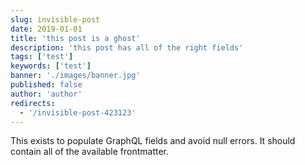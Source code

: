 ```yaml
---
slug: invisible-post
date: 2019-01-01
title: 'this post is a ghost'
description: 'this post has all of the right fields'
tags: ['test']
keywords: ['test']
banner: './images/banner.jpg'
published: false
author: 'author'
redirects:
  - '/invisible-post-423123'
---
```


This exists to populate GraphQL fields and avoid null errors. It should contain all of the available frontmatter.
